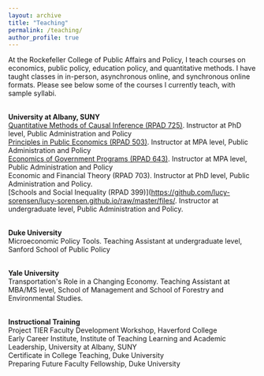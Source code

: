 ```yaml
---
layout: archive
title: "Teaching"
permalink: /teaching/
author_profile: true
---
```


At the Rockefeller College of Public Affairs and Policy, I teach courses on economics, public policy, education policy, and quantitative methods. I have taught classes in in-person, asynchronous online, and synchronous online formats. Please see below some of the courses I currently teach, with sample syllabi.

<br><b>University at Albany, SUNY</b>
<br>[Quantitative Methods of Causal Inference (RPAD 725)](https://github.com/lucy-sorensen/lucy-sorensen.github.io/raw/master/files/syllabus_725_fall2024.pdf). Instructor at PhD level, Public Administration and Policy
<br>[Principles in Public Economics (RPAD 503)](https://github.com/lucy-sorensen/lucy-sorensen.github.io/raw/master/files/syllabus_503_f2024.pdf). Instructor at MPA level, Public Administration and Policy
<br>[Economics of Government Programs (RPAD 643)](https://github.com/lucy-sorensen/lucy-sorensen.github.io/raw/master/files/syllabus_educ_f2022.pdf). Instructor at MPA level, Public Administration and Policy
<br>Economic and Financial Theory (RPAD 703). Instructor at PhD level, Public Administration and Policy.
<br>[Schools and Social Inequality (RPAD 399)](https://github.com/lucy-sorensen/lucy-sorensen.github.io/raw/master/files/. Instructor at undergraduate level, Public Administration and Policy.

<br><b>Duke University</b>
<br>Microeconomic Policy Tools. Teaching Assistant at undergraduate level, Sanford School of Public Policy

<br><b>Yale University</b>
<br>Transportation's Role in a Changing Economy. Teaching Assistant at MBA/MS level, School of Management and School of Forestry and Environmental Studies.

<br><b>Instructional Training</b>
<br>Project TIER Faculty Development Workshop, Haverford College
<br>Early Career Institute, Institute of Teaching Learning and Academic Leadership, University at Albany, SUNY
<br>Certificate in College Teaching, Duke University
<br>Preparing Future Faculty Fellowship, Duke University

